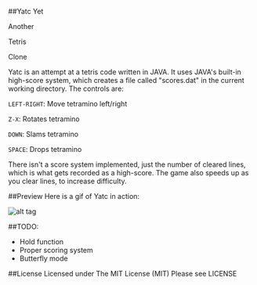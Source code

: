 ##Yatc
Yet

Another

Tetris

Clone

Yatc is an attempt at a tetris code written in JAVA. It uses JAVA's built-in high-score system, which creates a file called "scores.dat" in the current working directory. The controls are:

`LEFT-RIGHT`: Move tetramino left/right

`Z-X`: Rotates tetramino

`DOWN`: Slams tetramino

`SPACE`: Drops tetramino

There isn't a score system implemented, just the number of cleared lines, which is what gets recorded as a high-score. The game also speeds up as you clear lines, to increase difficulty.

##Preview
Here is a gif of Yatc in action:

![alt tag](http://i.imgur.com/deE36NB.gif)

##TODO:
- Hold function
- Proper scoring system
- Butterfly mode

##License
Licensed under The MIT License (MIT) Please see LICENSE
